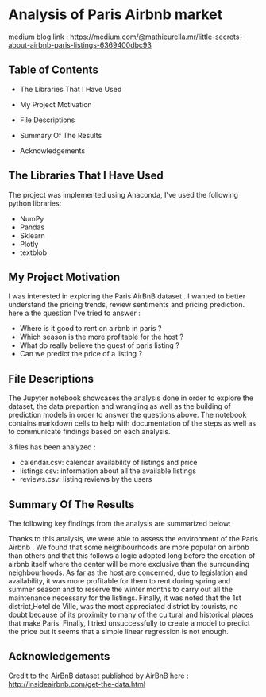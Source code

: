 # Analysis of Paris Airbnb market
medium blog link : https://medium.com/@mathieurella.mr/little-secrets-about-airbnb-paris-listings-6369400dbc93
## Table of Contents

 - The Libraries That I Have Used
 - My Project Motivation
 
- File Descriptions
- Summary Of The Results
 - Acknowledgements

## The Libraries That I Have Used
The project was implemented using Anaconda, I've used the following python libraries:

- NumPy
- Pandas
- Sklearn
- Plotly
- textblob
## My Project Motivation

I was interested in exploring the Paris AirBnB dataset . I wanted to better understand the pricing trends, review sentiments and pricing prediction. here a the question I've tried to answer :

- Where is it good to rent on airbnb in paris ?
- Which season is the more profitable for the host ?
- What do really believe the guest of paris listing ?
- Can we predict the price of a listing ?
## File Descriptions
The Jupyter notebook showcases the analysis done in order to explore the dataset, the data prepartion and wrangling as well as the building of prediction models in order to answer the questions above. The notebook contains markdown cells to help with documentation of the steps as well as to communicate findings based on each analysis.

3 files has been analyzed :

- calendar.csv: calendar availability of listings and price
- listings.csv: information about all the available listings
- reviews.csv: listing reviews by the users

## Summary Of The Results

The following key findings from the analysis are summarized below:

Thanks to this analysis, we were able to assess the environment of the Paris Airbnb . We found that some neighbourhoods are more popular on airbnb than others and that this follows a logic adopted long before the creation of airbnb itself where the center will be more exclusive than the surrounding neighbourhoods.
As far as the host are concerned, due to legislation and availability, it was more profitable for them to rent during spring and summer season and to reserve the winter months to carry out all the maintenance necessary for the listings.
Finally, it was noted that the 1st district,Hotel de Ville, was the most appreciated district by tourists, no doubt because of its proximity to many of the cultural and historical places that make Paris.
Finally, I tried unsuccessfully to create a model to predict the price but it seems that a simple linear regression is not enough.

## Acknowledgements
Credit to the AirBnB dataset published by AirBnB here : http://insideairbnb.com/get-the-data.html
